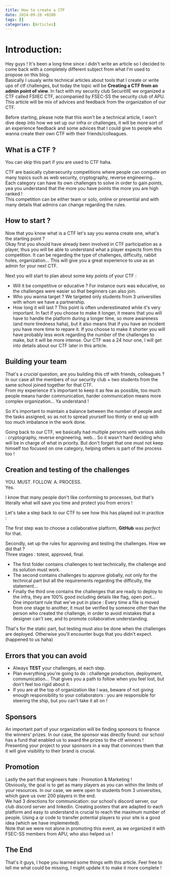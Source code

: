```yaml
---
title: How to create a CTF
date: 2024-09-26 +0200
tags: []
categories: [Articles]
---
```


# Introduction:

Hey guys ! It's been a long time since i didn't write an article so I decided to come back with a completely different subject from what I'm used to propose on this blog.  
Basically I usualy write technical articles about tools that I create or write ups of ctf challenges, but today the topic will be **Creating a CTF from an admin point of view**. In fact with my security club SecuritIIE we organized a CTF called FSIIEC CTF, accompanied by FSEC-SS the security club of APU. This article will be mix of advices and feedback from the organization of our CTF.  

Before starting, please note that this won't be a technical article, I won't dive deep into how we set up our infra or challenges, it will be more sort of an experience feedback and some advices that I could give to people who wanna create their own CTF with their friends/colleagues.

## What is a CTF ?

You can skip this part if you are used to CTF haha.  

CTF are basically cybersecurity competitions where people can compete on many topics such as web security, cryptography, reverse engineering...  
Each category can have its own challenges to solve in order to gain *points*, yea you understand that the more you have points the more you are high ranked !  
This competition can be either team or solo, online or presential and with many details that admins can change regarding the rules.

## How to start ?

Now that you know what is a CTF let's say you wanna create one, what's the starting point ?  
Okay first you should have already been involved in CTF participation as a player, thus you will be able to understand what a player expects from this competition.  It can be regarding the type of challenges, difficulty, rabbit holes, organization...  This will give you a great experience to use as an admin for your next CTF.  

Next you will start to plan about some key points of your CTF :
- Will it be competitive or educative ? For instance ours was educative, so the challenges were easier so that beginners can also join.
- Who you wanna target ? We targeted only students from 3 universities with whom we have a partnership.
- How long it will last ? This point is often underestimated while it's very important. In fact if you choose to make it longer, it means that you will have
to handle the platform during a longer time, so more awareness (and more tiredness haha), but it also means that if you have an incident you have more time to repare it. If you choose to make it shorter you will have probably less work regarding the number of the challenges to make, but it will be more intense. Our CTF was a 24 hour one, I will get into details about our CTF later in this article.

## Building your team

That's a *crucial* question, are you building this ctf with friends, colleagues ?  
In our case all the members of our security club + two students from the same school joined together for that CTF.  
From my experience it's important to keep it as few as possible, too much people means harder communication, harder communication means more complex organization... Ya understand !  

So it's important to maintain a balance between the number of people and the tasks assigned, so as not to spread yourself too thinly or end up with too much imbalance in the work done.  

Going back to our CTF, we basically had multiple persons with various skills : cryptography, reverse engineering, web... So it wasn't hard deciding who will be in charge of what in priority. But don't forget that one must not keep himself too focused on one category, helping others is part of the process too !  

## Creation and testing of the challenges

YOU. MUST. FOLLOW. A. PROCESS.  
Yes.  

I know that many people don't like conforming to processes, but that's literally what will save you time and protect you from errors !  

Let's take a step back to our CTF to see how this has played out in practice : 

The first step was to choose a collaborative platform, **GitHub** was *perfect* for that.  

Secondly, set up the rules for approving and testing the challenges. How we did that ?  
Three stages : totest, approved, final.  
- The first folder contains challenges to test technically, the challenge and its solution must work.  
- The second contains challenges to approve globally, not only for the technical part but all the requirements regarding the difficulty, the statement...  
- Finally the third one contains the challenges that are ready to deploy to the infra, they are 100% good including details like flag, open port...  
One important rule that we've put in place : Every time a file is moved from one stage to another, it must be verified by someone other than the person who created the challenge, in order to avoid mistakes that a designer can't see, and to promote collaborative understanding.  

That's for the static part, but testing must also be done when the challenges are deployed. Otherwise you'll encounter bugs that you didn't expect. (happened to us haha)  

## Errors that you can avoid

- Always **TEST** your challenges, at each step.  
- Plan everything you're going to do : challenge production, deployment, communication... That gives you a path to follow when you feel lost, but don't feel too rigid about it.  
- If you are at the top of organization like I was, beware of not giving enough responsibility to your collaborators : you are responsible for steering the ship, but you can't take it all on !  

## Sponsors

An important part of your organization will be finding sponsors to finance the winners' prizes. In our case, the sponsor was directly found: our school has a fund that enabled us to award the prizes to the ctf winners ! Presenting your project to your sponsors in a way that convinces them that it will give visibility to their brand is crucial.

## Promotion

Lastly the part that engineers hate : Promotion & Marketing !  
Obviously, the goal is to get as many players as you can within the limits of your resources. In our case, we were open to students from 3 universities, which gave us over 200 players in the end.  
We had 3 directions for communication: our school's discord server, our club discord server and linkedin. Creating posters that are adapted to each platform and easy to understand is crucial to reach the maximum number of people. Using a qr code to transfer potential players to your site is a good idea (which we have implemented).  
Note that we were not alone in promoting this event, as we organized it with FSEC-SS members from APU, who also helped us !

## The End

That's it guys, I hope you learned some things with this article. Feel free to tell me what could be missing, I might update it to make it more complete !